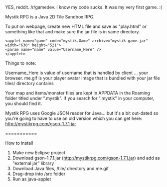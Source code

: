 YES, reddit. /r/gamedev. I know my code sucks. It was my very first game. :(

Mystik RPG is a Java 2D Tile Sandbox RPG.

To put on webpage, create new HTML file and save as "play.html" or something like that and make sure the jar file is in same directory.

    <applet name="game" code="mystik.Game" archive="mystik-game.jar" width="630" height="521">
    <param name="name" value="Username_Here" />
    </applet>

Things to note:

Username_Here is value of username that is handled by client ... your browser.
me.gif is your player avatar image that is bundled with your jar file
tiles/ directory contains

Your map and items/monster files are kept in APPDATA in the Roaming folder titled under ".mystik". If you search for ".mystik" in your computer, you should find it.

Mystik RPG uses Google JSON reader for Java... but it's a bit out-dated so you're going to have to use an old version which you can get here: http://mystikrpg.com/gson-1.7.1.jar

===========

How to install

1. Make new Eclipse project
2. Download gson-1.7.1.jar (http://mystikrpg.com/gson-1.7.1.jar) and add as "external jar" library
3. Download Java files, /tile/ directory and me.gif
3. Drag-drop into /src folder
4. Run as java-applet

